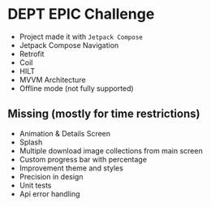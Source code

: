 # DEPT EPIC Challenge

- Project made it with `Jetpack Compose`
- Jetpack Compose Navigation
- Retrofit
- Coil
- HILT
- MVVM Architecture
- Offline mode (not fully supported)

## Missing (mostly for time restrictions)

- Animation & Details Screen 
- Splash
- Multiple download image collections from main screen
- Custom progress bar with percentage
- Improvement theme and styles
- Precision in design
- Unit tests
- Api error handling
